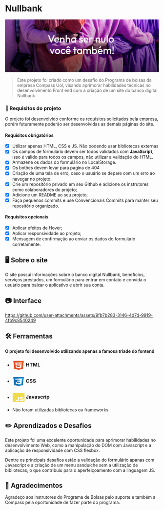 # Nullbank



<img src="src/images/image-readme.png" alt="Exemplo imagem">

> Este projeto foi criado como um desafio do Programa de bolsas da empresa Compass Uol, visando aprimorar habilidades técnicas no desenvolvimento Front end com a criação de um site do banco digital Nullbank

### 📄 Requisitos do projeto

O projeto foi desenvolvido conforme os requisitos solicitados pela empresa, porém futuramente poderão ser desenvolvidas as demais páginas do site.

#### Requisitos obrigatórios

- [x] Utilizar apenas HTML, CSS e JS. Não podendo usar bibliotecas externas
- [x] Os campos de formulário devem ser todos validados com **JavaScript**, isso é válido para todos os campos, não utilizar a validação do HTML.
- [x] Armazene os dados do formulário no LocalStorage.
- [x] Os botões devem levar para pagina de 404
- [x] Criação de uma tela de erro, caso o usuário se depare com um erro ao navegar no projeto.
- [x] Crie um repositório privado em seu Github e adicione os instrutores como colaboradores do projeto;
- [x] Adicione um README ao seu projeto;
- [x] Faça pequenos commits e use Convencionais Commits para manter seu repositório organizado.

#### Requisitos opcionais

- [x] Aplicar efeitos de Hover;
- [x] Aplicar  responsividade ao projeto;
- [x] Mensagem de confirmação ao enviar os dados do formulário corretamente.

## 🖥️ Sobre o site

O site possui informações sobre o banco digital Nullbank, benefícios, serviços prestados, um formulário para entrar em contato e convida o usuário para baixar o aplicativo e abrir sua conta.

## 📷 Interface


https://github.com/user-attachments/assets/9fb7b283-3146-4d7d-9919-4fb9c8540249


## 🛠️ Ferramentas

#### O projeto foi desenvolvido utilizando apenas a famosa tríade do fontend

- ### <img align="center" alt="HTML" height="30" width="40" src="https://raw.githubusercontent.com/devicons/devicon/master/icons/html5/html5-original.svg"> HTML
- ### <img align="center" alt="CSS" height="30" width="40" src="https://raw.githubusercontent.com/devicons/devicon/master/icons/css3/css3-original.svg"> CSS 
- ### <img align="center" alt="Js" height="30" width="40" src="https://raw.githubusercontent.com/devicons/devicon/master/icons/javascript/javascript-plain.svg"> Javascrip
- Não foram utilizadas bibliotecas ou frameworks



## ✏️ Aprendizados e Desafios

Este projeto foi uma excelente oportunidade para aprimorar habilidades no desenvolvimento Web, como a manipulação do DOM com Javascript e a aplicação de responsividade com CSS flexbox.

Dentre os principais desafios estão a validação do formulário apanas com Javascript e a criação de um menu sanduíche sem a utilização de bibliotecas, o que contribuiu para o aperfeiçoamento com a linguagem JS.


## 🙏 Agradecimentos

Agradeço aos instrutores do Programa de Bolsas pelo suporte e também a Compass pela oportunidade de fazer parte do programa.

